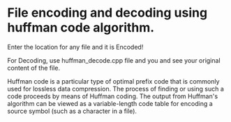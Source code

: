 # File encoding and decoding using huffman code algorithm.

Enter the location for any file and it is Encoded!

For Decoding, use huffman_decode.cpp file and you and see your original content of the file.

Huffman code is a particular type of optimal prefix code that is commonly used for lossless data compression. The process of finding or using such a code proceeds by means of Huffman coding. The output from Huffman's algorithm can be viewed as a variable-length code table for encoding a source symbol (such as a character in a file). 
